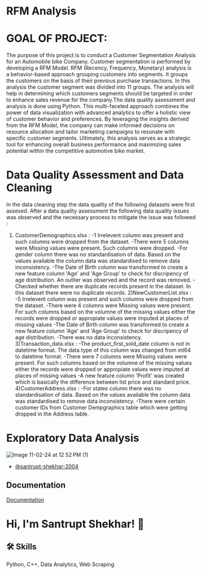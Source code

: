 
# RFM Analysis

# GOAL OF PROJECT:
The purpose of this project is to conduct a Customer Segmentation Analysis for an Automobile bike Company. Customer segmentation is performed by developing a RFM Model. RFM (Recency, Frequency, Monetary) analysis is a behavior-based approach grouping customers into segments. It groups the customers on the basis of their previous purchase transactions. In this analysis the customer segment was divided into 11 groups. The analysis will help in determining which customers segments should be targeted in order to enhance sales revenue for the company.The data quality assessment and analysis is done using Python.
This multi-faceted approach combines the power of data visualization with advanced analytics to offer a holistic view of customer behavior and preferences.
By leveraging the insights derived from the RFM Model, the company can make informed decisions on resource allocation and tailor marketing campaigns to resonate with specific customer segments. Ultimately, this analysis serves as a strategic tool for enhancing overall business performance and maximizing sales potential within the competitive automotive bike market.

# Data Quality Assessment and Data Cleaning
In the data cleaning step the data quality of the following datasets were first assesed. After a data quality assessment the following data quality issues was observed and the necessary process to mitigate the issue was followed :

1) CustomerDemographics.xlsx :
-1 Irrelevent column was present and such columns were dropped from the dataset.
-There were 5 columns were Missing values were present. Such columns were dropped.
-For gender column there was no standardisation of data. Based on the values available the column data was standardised to remove data inconsistency.
-The Date of Birth column was transformed to create a new feature column 'Age' and 'Age Group' to check for discripency of age distribution. An outlier was observed and  the record was removed.
-Checked whether there are duplicate records present in the dataset. In this dataset there were no duplicate records.
2)NewCustomerList.xlsx :
-5 Irrelevent column was present and such columns were dropped from the dataset.
-There were 4 columns were Missing values were present. For such columns based on the volumne of the missing values either the records were dropped or appropiate values  were imputed at places of missing values
-The Date of Birth column was transformed to create a new feature column 'Age' and 'Age Group' to check for discripency of age distribution.
-There was no data inconsistency.
3)Transaction_data.xlsx :
-The product_first_sold_date column is not in datetime format. The data type of this column was changed from int64 to datetime format.
-There were 7 columns were Missing values were present. For such columns based on the volumne of the missing values either the records were dropped or appropiate values  were imputed at places of missing values
-A new feature column 'Profit' was created which is basically the difference between list price and standard price.
4)CustomerAddress.xlsx :
-For states column there was no standardisation of data. Based on the values available the column data was standardised to remove data inconsistency.
-There were certain customer IDs from Customer Dempgraphics table which were getting dropped in the Address table.

# Exploratory Data Analysis 
![Image 11-02-24 at 12 52 PM (1)](https://github.com/santrupt-shekhar-2004/RFM-ANALYSIS/assets/114929801/61466861-a15f-4a16-b120-477aed0759ae)


- [@santrupt-shekhar-2004](https://github.com/santrupt-shekhar-2004)



## Documentation

[Documentation](https://linktodocumentation)


# Hi, I'm Santrupt Shekhar! 👋



## 🛠 Skills
Python, C++, Data Analytics, Web Scraping

